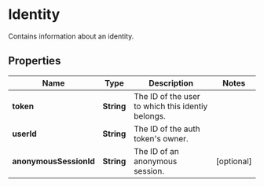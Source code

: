 

# Identity

Contains information about an identity.
## Properties

Name | Type | Description | Notes
------------ | ------------- | ------------- | -------------
**token** | **String** | The ID of the user to which this identiy belongs. | 
**userId** | **String** | The ID of the auth token&#39;s owner. | 
**anonymousSessionId** | **String** | The ID of an anonymous session. |  [optional]



